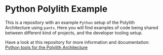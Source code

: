 # Python Polylith Example

This is a repository with an example `Python` setup of the Polylith Architecture using `pants`.
Here you will find examples of code being shared between different kind of projects, and the developer tooling setup.


Have a look at this repository for more information and documentation:
[Python tools for the Polylith Architecture](https://github.com/DavidVujic/python-polylith)
